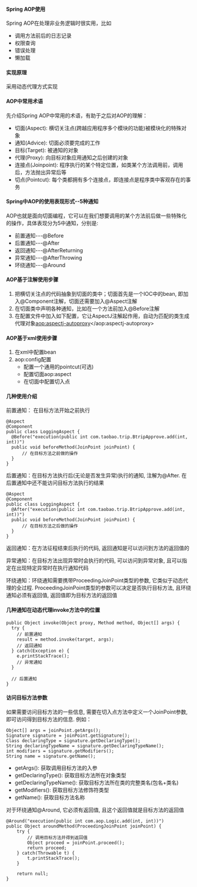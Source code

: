 #### Spring AOP使用

Spring AOP在处理非业务逻辑时很实用，比如

* 调用方法前后的日志记录
* 权限查询
* 错误处理
* 懒加载

#### 实现原理
采用动态代理方式实现

#### AOP中常用术语
先介绍Spring AOP中常用的术语，有助于之后对AOP的理解：

* 切面(Aspect): 横切关注点(跨越应用程序多个模块的功能)被模块化的特殊对象
* 通知(Advice): 切面必须要完成的工作
* 目标(Target): 被通知的对象
* 代理(Proxy): 向目标对象应用通知之后创建的对象
* 连接点(Joinpoint): 程序执行的某个特定位置，如类某个方法调用前，调用后，方法抛出异常后等
* 切点(Pointcut): 每个类都拥有多个连接点，即连接点是程序类中客观存在的事务

#### Spring中AOP的使用表现形式--5种通知
AOP也就是面向切面编程，它可以在我们想要调用的某个方法前后做一些特殊化的操作，具体表现分为5中通知，分别是:

* 前置通知---@Before
* 后置通知---@After
* 返回通知---@AfterReturning
* 异常通知---@AfterThrowing
* 环绕通知---@Around

#### AOP基于注解使用步骤
1. 把横切关注点的代码抽象到切面的类中；切面首先是一个IOC中的bean, 即加入@Component注解，切面还需要加入@Aspect注解
2. 在切面类中声明各种通知，比如在一个方法前加入@Before注解
3. 在配置文件中加入如下配置，它让AspectJ注解起作用，自动为匹配的类生成代理对象<aop:aspectj-autoproxy></aop:aspectj-autoproxy>

#### AOP基于xml使用步骤
1. 在xml中配置bean
2. aop:config配置
	* 配置一个通用的pointcut(可选)
	* 配置切面aop:aspect
	* 在切面中配置切入点


#### 几种使用介绍
前置通知： 在目标方法开始之前执行
    
    @Aspect
    @Component
    public class LoggingAspect {
      @Before("execution(public int com.taobao.trip.BtripApprove.add(int, int))")
      public void beforeMethod(JoinPoint joinPoint) {
          // 在目标方法之前做的操作
      }
    }

后置通知：在目标方法执行后(无论是否发生异常)执行的通知, 注解为@After. 在后置通知中还不能访问目标方法执行的结果
    
    @Aspect
    @Component
    public class LoggingAspect {
      @After("execution(public int com.taobao.trip.BtripApprove.add(int, int))")
      public void beforeMethod(JoinPoint joinPoint) {
          // 在目标方法之后做的操作
      }
    }

返回通知：在方法征程结束后执行的代码, 返回通知是可以访问到方法的返回值的

异常通知：在目标方法出现异常时会执行的代码, 可以访问到异常对象, 且可以指定在出现特定异常时在执行通知代码

环绕通知：环绕通知需要携带ProceedingJoinPoint类型的参数, 它类似于动态代理的全过程. ProceedingJoinPoint类型的参数可以决定是否执行目标方法, 且环绕通知必须有返回值, 返回值即为目标方法的返回值

#### 几种通知在动态代理invoke方法中的位置
    public Object invoke(Object proxy, Method method, Object[] args) {
      try {
        // 前置通知
        result = method.invoke(target, args);
        // 返回通知
      } catch(Exception e) {
        e.printStackTrace();
        // 异常通知
      }
      
      // 后置通知
    }

#### 访问目标方法参数
如果需要访问目标方法的一些信息, 需要在切入点方法中定义一个JoinPoint参数, 即可访问得到目标方法的信息. 例如：

    Object[] args = joinPoint.getArgs();
    Signature signature = joinPoint.getSignature();
    Class declaringType = signature.getDeclaringType();
    String declaringTypeName = signature.getDeclaringTypeName();
    int modifiers = signature.getModifiers();
    String name = signature.getName();

* getArgs(): 获取调用目标方法的入参
* getDeclaringType(): 获取目标方法所在对象类型
* getDeclaringTypeName(): 获取目标方法所在类的完整类名(包名+类名)
* getModifiers(): 获取目标方法修饰符类型
* getName(): 获取目标方法名称

对于环绕通知@Around, 它必须有返回值, 且这个返回值就是目标方法的返回值

    @Around("execution(public int com.aop.Logic.add(int, int))")
    public Object aroundMethod(ProceedingJoinPoint joinPoint) {
    	try {
        	// 调用目标方法并得到返回值
        	Object proceed = joinPoint.proceed();
            return proceed;
        } catch(Throwable t) {
        	t.printStackTrace();
        }
        
        return null;
    }
